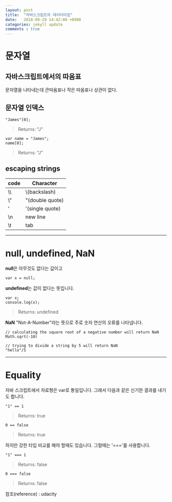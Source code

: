 ```yaml
---
layout: post
title:  "자바스크립트의 데이터타입"
date:   2018-09-29 14:42:00 +0900
categories: jekyll update
comments : true
---
```


# 문자열
## 자바스크립트에서의 따옴표

 문자열을 나타내는데 큰따옴표나 작은 따옴표나 상관이 없다.

## 문자열 인덱스

```
"James"[0];
```

> Returns: "J"

```
var name = "James";
name[0];
```

>Returns: "J"

## escaping strings

|code|Character|
|----|---------|
|\\\\ | \\(backslash)|
|\\" | "(double quote)|
|\' | '(single quote)|
|\n | new line|
|\t | tab|

---
# null, undefined, NaN

**null**은 아무것도 없다는 값이고

```var x = null;```

**undefined**는 값이 없다는 뜻입니다.
```
var x;
console.log(x);
```
> Returns: undefined


**NaN**
"Not-A-Number"라는 뜻으로 주로 숫자 연산의 오류를 나타냅니다.
```
// calculating the square root of a negative number will return NaN
Math.sqrt(-10)

// trying to divide a string by 5 will return NaN
"hello"/5
```

---
# Equality

자바 스크립트에서 자료형은 var로 통일입니다. 그래서 다음과 같은 신기한 결과를 내기도 합니다.
```
"1" == 1
```
>Returns: true

```
0 == false
```
>Returns: true

하지만 강한 타입 비교를 해야 할때도 있습니다. 그럴때는 '==='를 사용합니다.

```
"1" === 1
```
>Returns: false

```
0 === false
```
>Returns: false

참조(reference) : udacity
